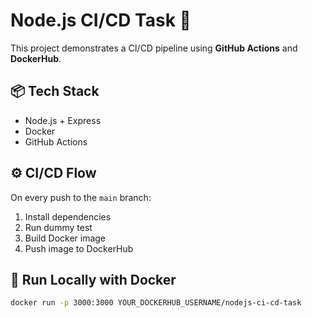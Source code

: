 # Node.js CI/CD Task 🚀

This project demonstrates a CI/CD pipeline using **GitHub Actions** and **DockerHub**.

## 📦 Tech Stack
- Node.js + Express
- Docker
- GitHub Actions

## ⚙️ CI/CD Flow
On every push to the `main` branch:
1. Install dependencies
2. Run dummy test
3. Build Docker image
4. Push image to DockerHub

## 🐳 Run Locally with Docker
```bash
docker run -p 3000:3000 YOUR_DOCKERHUB_USERNAME/nodejs-ci-cd-task
